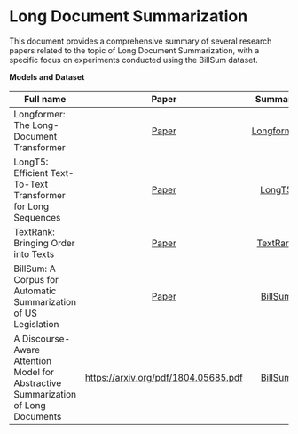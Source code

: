# Long Document Summarization

This document provides a comprehensive summary of several research papers related to the topic of Long Document Summarization, with a specific focus on experiments conducted using the BillSum dataset.

**Models and Dataset**

<small>

| Full name                                                                 | Paper                                              | Summary
| ------------------------------------------------------------------------- |:--------------------------------------------------:|:-------------------------------------:|
| Longformer: The Long-Document Transformer                                 | [Paper](https://arxiv.org/pdf/2004.05150.pdf)               | [Longformer](https://github.com/ducdinhchu/long-document-summarization/blob/main/S_Longformer.pdf)
| LongT5: Efficient Text-To-Text Transformer for Long Sequences             | [Paper](https://arxiv.org/pdf/2112.07916.pdf)               | [LongT5](https://github.com/ducdinhchu/long-document-summarization/blob/main/S_LongT5.pdf)
| TextRank: Bringing Order into Texts                                       | [Paper](https://aclanthology.org/W04-3252.pdf)              | [TextRank](https://github.com/ducdinhchu/long-document-summarization/blob/main/S_TextRank.pdf)
| BillSum: A Corpus for Automatic Summarization of US Legislation           | [Paper](https://arxiv.org/pdf/1910.00523.pdf)               | [BillSum](https://github.com/ducdinhchu/long-document-summarization/blob/main/S_BillSum.pdf)
| A Discourse-Aware Attention Model for Abstractive Summarization of Long Documents | https://arxiv.org/pdf/1804.05685.pdf       | [BillSum](https://github.com/ducdinhchu/long-document-summarization/blob/main/S_BillSum.pdf)
